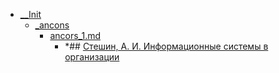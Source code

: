 - <a href = "F:\Node_projects\Node_Way\NBase\_Md\_Index\_TGUniversitet\I_kurs\__Init\cat.__Init\dir.__Init.md">__Init</a>
    - <a href = "F:\Node_projects\Node_Way\NBase\_Md\_Index\_TGUniversitet\I_kurs\__Init\_ancons\cat._ancons\dir._ancons.md">_ancons</a>
        - <a href = "F:\Node_projects\Node_Way\NBase\_Md\_Index\_TGUniversitet\I_kurs\__Init\_ancons\ancors_1.md">ancors_1.md</a>
            - *## [Стешин, А. И. Информационные системы в организации](http://www.iprbookshop.ru/epd-reader?publicationId=79629)
    
